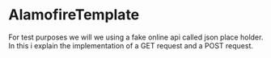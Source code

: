 # AlamofireTemplate
For test purposes we will we using a fake online api called json place holder. <br />
In this i explain the implementation of a GET request and a POST request.<br />
